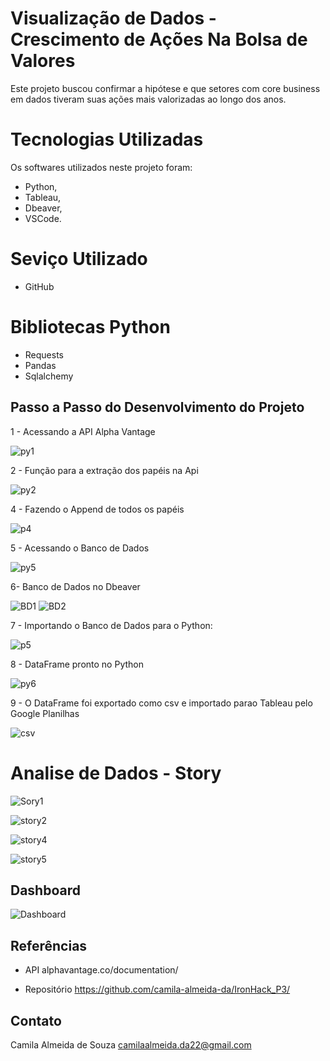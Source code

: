 # Visualização de Dados - Crescimento de Ações Na Bolsa de Valores
Este projeto buscou confirmar a hipótese e que setores com core business em dados tiveram suas ações mais valorizadas
ao longo dos anos.

# Tecnologias Utilizadas

Os softwares utilizados neste projeto foram: 

- Python,
- Tableau,
- Dbeaver,
- VSCode.

# Seviço Utilizado

- GitHub

# Bibliotecas Python

- Requests
- Pandas
- Sqlalchemy

## Passo a Passo do Desenvolvimento do Projeto 

1 - Acessando a API Alpha Vantage 

![py1](https://user-images.githubusercontent.com/84355628/189489484-221fdbc1-d987-4c40-a7e6-8eebb93d0555.png)

2 - Função para a extração dos papéis na Api 

![py2](https://user-images.githubusercontent.com/84355628/189489521-2e2b2c0b-8079-4a90-8201-215f5b1dc73e.png)

4 - Fazendo o Append de todos os papéis

![p4](https://user-images.githubusercontent.com/84355628/189489714-17c569a5-0c27-4cea-9844-4205dc96ea04.png)

5 - Acessando o Banco de Dados  

![py5](https://user-images.githubusercontent.com/84355628/189489737-0bf6d680-9e47-4a1d-b76a-0ba6ddc8947b.png)

6- Banco de Dados no Dbeaver

![BD1](https://user-images.githubusercontent.com/84355628/189490015-25c62337-2773-4046-9573-434e7d7ea3fe.png)
![BD2](https://user-images.githubusercontent.com/84355628/189490024-9fa8a70a-508f-4d2e-8825-f4bfaea2671a.png)

7 - Importando o Banco de Dados para o Python: 

![p5](https://user-images.githubusercontent.com/84355628/189490074-88f1b6d3-994b-45c7-8f7a-b2f1ac2de930.png)

8 - DataFrame pronto no Python 

![py6](https://user-images.githubusercontent.com/84355628/189490121-a1e99f92-e885-4b12-b8bf-b867bb5a9aa0.png)

9 - O DataFrame foi exportado como csv e importado parao Tableau pelo Google Planilhas

![csv](https://user-images.githubusercontent.com/84355628/189490234-19e2479f-0a6d-4ed1-93bf-2f060faf6fe4.png)

# Analise de Dados - Story 

![Sory1](https://user-images.githubusercontent.com/84355628/189490340-c0332cfb-442b-4e02-9fb7-ae4a3f11daa4.png)

![story2](https://user-images.githubusercontent.com/84355628/189490348-1a0a4481-767b-43c8-9b96-075bd77fbb8e.png)

![story4](https://user-images.githubusercontent.com/84355628/189490356-0a37e773-0759-4725-902c-cbe814b5ddbb.png)

![story5](https://user-images.githubusercontent.com/84355628/189490369-9b756729-5c3a-4c46-bb80-005de7af3129.png)

## Dashboard 

![Dashboard](https://user-images.githubusercontent.com/84355628/189491485-6dc61464-de91-4ff6-85b3-33a91353e053.png)


## Referências

- API 
alphavantage.co/documentation/

- Repositório 
https://github.com/camila-almeida-da/IronHack_P3/

## Contato

Camila Almeida de Souza
camilaalmeida.da22@gmail.com 

